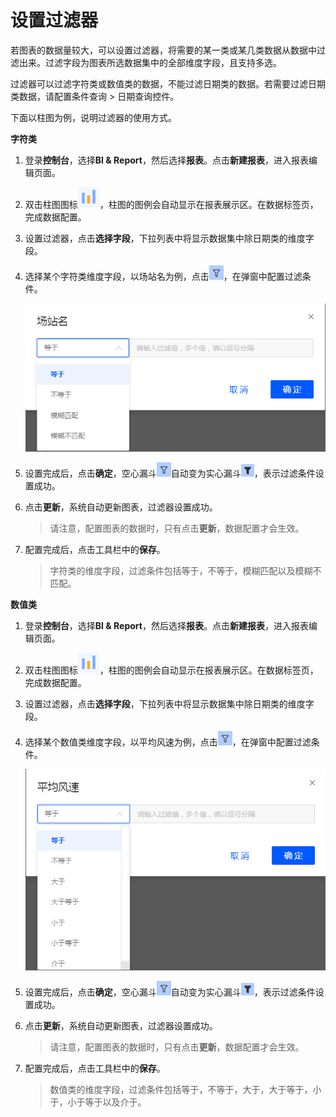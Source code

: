 # 设置过滤器

若图表的数据量较大，可以设置过滤器，将需要的某一类或某几类数据从数据中过滤出来。过滤字段为图表所选数据集中的全部维度字段，且支持多选。

过滤器可以过滤字符类或数值类的数据，不能过滤日期类的数据。若需要过滤日期类数据，请配置条件查询 > 日期查询控件。

下面以柱图为例，说明过滤器的使用方式。

**字符类**

1. 登录**控制台**，选择**BI & Report**，然后选择**报表**。点击**新建报表**，进入报表编辑页面。

2. 双击柱图图标![bar_icon](../media/bar_icon.png)，柱图的图例会自动显示在报表展示区。在数据标签页，完成数据配置。

3. 设置过滤器，点击**选择字段**，下拉列表中将显示数据集中除日期类的维度字段。

4. 选择某个字符类维度字段，以场站名为例，点击![funnel](../media/funnel.png)，在弹窗中配置过滤条件。

   ![data_filter_string](../media/data_filter_string.png)

5. 设置完成后，点击**确定**，空心漏斗![funnel](../media/funnel.png)自动变为实心漏斗![funnel_config](../media/funnel_config.png)，表示过滤条件设置成功。

6. 点击**更新**，系统自动更新图表，过滤器设置成功。

   > 请注意，配置图表的数据时，只有点击**更新**，数据配置才会生效。

7. 配置完成后，点击工具栏中的**保存**。

   > 字符类的维度字段，过滤条件包括等于，不等于，模糊匹配以及模糊不匹配。

**数值类**

1. 登录**控制台**，选择**BI & Report**，然后选择**报表**。点击**新建报表**，进入报表编辑页面。

2. 双击柱图图标![bar_icon](../media/bar_icon.png)，柱图的图例会自动显示在报表展示区。在数据标签页，完成数据配置。

3. 设置过滤器，点击**选择字段**，下拉列表中将显示数据集中除日期类的维度字段。

4. 选择某个数值类维度字段，以平均风速为例，点击![funnel](../media/funnel.png)，在弹窗中配置过滤条件。

   ![data_filter_numerical](../media/data_filter_numerical.png)

5. 设置完成后，点击**确定**，空心漏斗![funnel](../media/funnel.png)自动变为实心漏斗![funnel_config](../media/funnel_config.png)，表示过滤条件设置成功。

6. 点击**更新**，系统自动更新图表，过滤器设置成功。

   > 请注意，配置图表的数据时，只有点击**更新**，数据配置才会生效。

7. 配置完成后，点击工具栏中的**保存**。

   > 数值类的维度字段，过滤条件包括等于，不等于，大于，大于等于，小于，小于等于以及介于。
